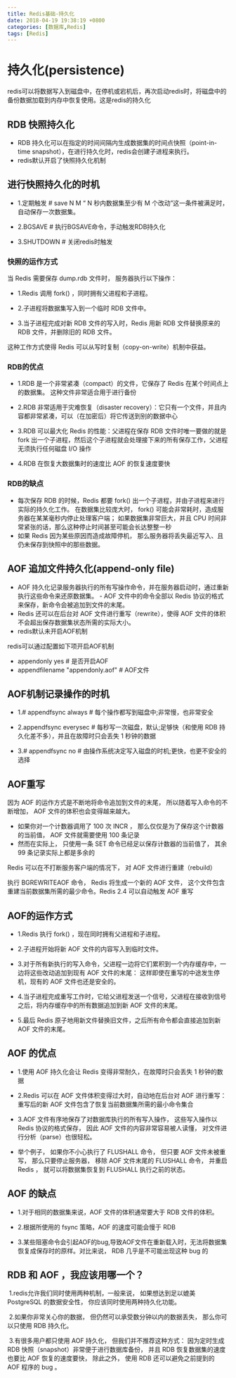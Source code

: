 ```yaml
---
title: Redis基础-持久化
date: 2018-04-19 19:38:19 +0800
categories: [数据库,Redis]
tags: [Redis]
---
```

# 持久化(persistence)

redis可以将数据写入到磁盘中，在停机或宕机后，再次启动redis时，将磁盘中的备份数据加载到内存中恢复使用。这是redis的持久化

## RDB 快照持久化

- RDB 持久化可以在指定的时间间隔内生成数据集的时间点快照（point-in-time snapshot），在进行持久化时，redis会创建子进程来执行。
- redis默认开启了快照持久化机制

## 进行快照持久化的时机

- 1.定期触发  # save N M  “ N 秒内数据集至少有 M 个改动”这一条件被满足时， 自动保存一次数据集。

- 2.BGSAVE    # 执行BGSAVE命令，手动触发RDB持久化

- 3.SHUTDOWN  # 关闭redis时触发

### 快照的运作方式

当 Redis 需要保存 dump.rdb 文件时， 服务器执行以下操作：

- 1.Redis 调用 fork() ，同时拥有父进程和子进程。

- 2.子进程将数据集写入到一个临时 RDB 文件中。

- 3.当子进程完成对新 RDB 文件的写入时，Redis 用新 RDB 文件替换原来的 RDB 文件，并删除旧的 RDB 文件。

这种工作方式使得 Redis 可以从写时复制（copy-on-write）机制中获益。

### RDB的优点

- 1.RDB 是一个非常紧凑（compact）的文件，它保存了 Redis 在某个时间点上的数据集。 这种文件非常适合用于进行备份

- 2.RDB 非常适用于灾难恢复（disaster recovery）：它只有一个文件，并且内容都非常紧凑，可以（在加密后）将它传送到别的数据中心

- 3.RDB 可以最大化 Redis 的性能：父进程在保存 RDB 文件时唯一要做的就是 fork 出一个子进程，然后这个子进程就会处理接下来的所有保存工作，父进程无须执行任何磁盘 I/O 操作

- 4.RDB 在恢复大数据集时的速度比 AOF 的恢复速度要快

### RDB的缺点

- 每次保存 RDB 的时候，Redis 都要 fork() 出一个子进程，并由子进程来进行实际的持久化工作。 在数据集比较庞大时， fork() 可能会非常耗时，造成服务器在某某毫秒内停止处理客户端； 如果数据集非常巨大，并且 CPU 时间非常紧张的话，那么这种停止时间甚至可能会长达整整一秒
- 如果 Redis 因为某些原因而造成故障停机， 那么服务器将丢失最近写入、且仍未保存到快照中的那些数据。

## AOF 追加文件持久化(append-only file)

 - AOF 持久化记录服务器执行的所有写操作命令，并在服务器启动时，通过重新执行这些命令来还原数据集。 - AOF 文件中的命令全部以 Redis 协议的格式来保存，新命令会被追加到文件的末尾。 
- Redis 还可以在后台对 AOF 文件进行重写（rewrite），使得 AOF 文件的体积不会超出保存数据集状态所需的实际大小。
- redis默认未开启AOF机制

redis可以通过配置如下项开启AOF机制

- appendonly yes  # 是否开启AOF
- appendfilename "appendonly.aof"  # AOF文件

## AOF机制记录操作的时机

- 1.# appendfsync always  # 每个操作都写到磁盘中;非常慢，也非常安全

- 2.appendfsync everysec  # 每秒写一次磁盘，默认;足够快（和使用 RDB 持久化差不多），并且在故障时只会丢失 1 秒钟的数据

- 3.# appendfsync no  # 由操作系统决定写入磁盘的时机;更快，也更不安全的选择

## AOF重写

因为 AOF 的运作方式是不断地将命令追加到文件的末尾， 所以随着写入命令的不断增加， AOF 文件的体积也会变得越来越大。

- 如果你对一个计数器调用了 100 次 INCR ， 那么仅仅是为了保存这个计数器的当前值， AOF 文件就需要使用 100 条记录
- 然而在实际上， 只使用一条 SET 命令已经足以保存计数器的当前值了， 其余 99 条记录实际上都是多余的

Redis 可以在不打断服务客户端的情况下， 对 AOF 文件进行重建（rebuild）

执行 BGREWRITEAOF 命令， Redis 将生成一个新的 AOF 文件， 这个文件包含重建当前数据集所需的最少命令。Redis 2.4 可以自动触发 AOF 重写

## AOF的运作方式

- 1.Redis 执行 fork() ，现在同时拥有父进程和子进程。

- 2.子进程开始将新 AOF 文件的内容写入到临时文件。

- 3.对于所有新执行的写入命令，父进程一边将它们累积到一个内存缓存中，一边将这些改动追加到现有 AOF 文件的末尾： 这样即使在重写的中途发生停机，现有的 AOF 文件也还是安全的。

- 4.当子进程完成重写工作时，它给父进程发送一个信号，父进程在接收到信号之后，将内存缓存中的所有数据追加到新 AOF 文件的末尾。

- 5.最后 Redis 原子地用新文件替换旧文件，之后所有命令都会直接追加到新 AOF 文件的末尾。

## AOF 的优点

- 1.使用 AOF 持久化会让 Redis 变得非常耐久，在故障时只会丢失 1 秒钟的数据

- 2.Redis 可以在 AOF 文件体积变得过大时，自动地在后台对 AOF 进行重写： 重写后的新 AOF 文件包含了恢复当前数据集所需的最小命令集合

- 3.AOF 文件有序地保存了对数据库执行的所有写入操作， 这些写入操作以 Redis 协议的格式保存， 因此 AOF 文件的内容非常容易被人读懂， 对文件进行分析（parse）也很轻松。

- 举个例子， 如果你不小心执行了 FLUSHALL 命令， 但只要 AOF 文件未被重写， 那么只要停止服务器， 移除 AOF 文件末尾的 FLUSHALL 命令， 并重启 Redis ， 就可以将数据集恢复到 FLUSHALL 执行之前的状态。

## AOF 的缺点

- 1.对于相同的数据集来说，AOF 文件的体积通常要大于 RDB 文件的体积。

- 2.根据所使用的 fsync 策略，AOF 的速度可能会慢于 RDB

- 3.某些阻塞命令会引起AOF的bug,导致AOF文件在重新载入时，无法将数据集恢复成保存时的原样。对比来说， RDB 几乎是不可能出现这种 bug 的

## RDB 和 AOF ，我应该用哪一个？

​    1.redis允许我们同时使用两种机制，一般来说， 如果想达到足以媲美 PostgreSQL 的数据安全性， 你应该同时使用两种持久化功能。

​    2.如果你非常关心你的数据， 但仍然可以承受数分钟以内的数据丢失， 那么你可以只使用 RDB 持久化。

​    3.有很多用户都只使用 AOF 持久化， 但我们并不推荐这种方式： 因为定时生成 RDB 快照（snapshot）非常便于进行数据库备份， 并且 RDB 恢复数据集的速度也要比 AOF 恢复的速度要快， 除此之外， 使用 RDB 还可以避免之前提到的 AOF 程序的 bug 。